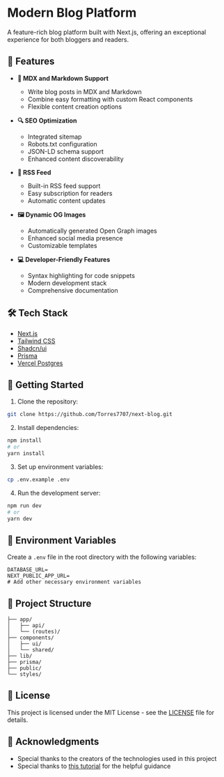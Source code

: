 # Modern Blog Platform

A feature-rich blog platform built with Next.js, offering an exceptional experience for both bloggers and readers.

## 🌟 Features

- **📝 MDX and Markdown Support**

  - Write blog posts in MDX and Markdown
  - Combine easy formatting with custom React components
  - Flexible content creation options

- **🔍 SEO Optimization**

  - Integrated sitemap
  - Robots.txt configuration
  - JSON-LD schema support
  - Enhanced content discoverability

- **📡 RSS Feed**

  - Built-in RSS feed support
  - Easy subscription for readers
  - Automatic content updates

- **🖼️ Dynamic OG Images**

  - Automatically generated Open Graph images
  - Enhanced social media presence
  - Customizable templates

- **💻 Developer-Friendly Features**
  - Syntax highlighting for code snippets
  - Modern development stack
  - Comprehensive documentation

## 🛠️ Tech Stack

- [Next.js](https://nextjs.org/)
- [Tailwind CSS](https://tailwindcss.com/)
- [Shadcn/ui](https://ui.shadcn.com/)
- [Prisma](https://www.prisma.io/)
- [Vercel Postgres](https://vercel.com/storage/postgres)

## 🚀 Getting Started

1. Clone the repository:

```bash
git clone https://github.com/Torres7707/next-blog.git
```

2. Install dependencies:

```bash
npm install
# or
yarn install
```

3. Set up environment variables:

```bash
cp .env.example .env
```

4. Run the development server:

```bash
npm run dev
# or
yarn dev
```

## 📝 Environment Variables

Create a `.env` file in the root directory with the following variables:

```env
DATABASE_URL=
NEXT_PUBLIC_APP_URL=
# Add other necessary environment variables
```

## 📁 Project Structure

```
├── app/
│   ├── api/
│   └── (routes)/
├── components/
│   ├── ui/
│   └── shared/
├── lib/
├── prisma/
├── public/
└── styles/
```

## 📄 License

This project is licensed under the MIT License - see the [LICENSE](LICENSE) file for details.

## 🙏 Acknowledgments

- Special thanks to the creators of the technologies used in this project
- Special thanks to [this tutorial](https://www.youtube.com/watch?v=htgktwXYw6g) for the helpful guidance
